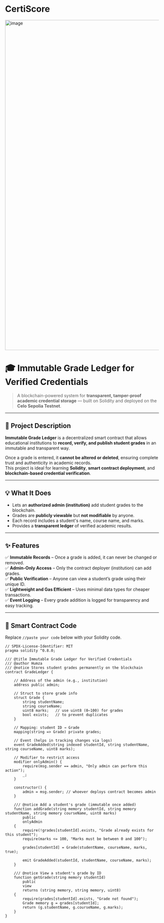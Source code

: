 # CertiScore
<img width="1920" height="1080" alt="image" src="https://github.com/user-attachments/assets/f717c58f-4e4e-40d3-b9d6-85aeef018814" />

# 🎓 Immutable Grade Ledger for Verified Credentials

> A blockchain-powered system for **transparent, tamper-proof academic credential storage** — built on Solidity and deployed on the **Celo Sepolia Testnet**.

---

## 🚀 Project Description

**Immutable Grade Ledger** is a decentralized smart contract that allows educational institutions to **record, verify, and publish student grades** in an immutable and transparent way.

Once a grade is entered, it **cannot be altered or deleted**, ensuring complete trust and authenticity in academic records.  
This project is ideal for learning **Solidity**, **smart contract deployment**, and **blockchain-based credential verification**.

---

## 💡 What It Does

- Lets an **authorized admin (institution)** add student grades to the blockchain.  
- Grades are **publicly viewable** but **not modifiable** by anyone.  
- Each record includes a student's name, course name, and marks.  
- Provides a **transparent ledger** of verified academic results.

---

## ✨ Features

✅ **Immutable Records** – Once a grade is added, it can never be changed or removed.  
✅ **Admin-Only Access** – Only the contract deployer (institution) can add grades.  
✅ **Public Verification** – Anyone can view a student’s grade using their unique ID.  
✅ **Lightweight and Gas Efficient** – Uses minimal data types for cheaper transactions.  
✅ **Event Logging** – Every grade addition is logged for transparency and easy tracking.

---

## 🧩 Smart Contract Code

Replace `//paste your code` below with your Solidity code.

```solidity
// SPDX-License-Identifier: MIT
pragma solidity ^0.8.0;

/// @title Immutable Grade Ledger for Verified Credentials
/// @author Humza
/// @notice Stores student grades permanently on the blockchain
contract GradeLedger {

    // Address of the admin (e.g., institution)
    address public admin;

    // Struct to store grade info
    struct Grade {
        string studentName;
        string courseName;
        uint8 marks;   // use uint8 (0–100) for grades
        bool exists;   // to prevent duplicates
    }

    // Mapping: student ID → Grade
    mapping(string => Grade) private grades;

    // Event (helps in tracking changes via logs)
    event GradeAdded(string indexed studentId, string studentName, string courseName, uint8 marks);

    // Modifier to restrict access
    modifier onlyAdmin() {
        require(msg.sender == admin, "Only admin can perform this action");
        _;
    }

    constructor() {
        admin = msg.sender; // whoever deploys contract becomes admin
    }

    /// @notice Add a student's grade (immutable once added)
    function addGrade(string memory studentId, string memory studentName, string memory courseName, uint8 marks)
        public
        onlyAdmin
    {
        require(!grades[studentId].exists, "Grade already exists for this student");
        require(marks <= 100, "Marks must be between 0 and 100");

        grades[studentId] = Grade(studentName, courseName, marks, true);

        emit GradeAdded(studentId, studentName, courseName, marks);
    }

    /// @notice View a student's grade by ID
    function getGrade(string memory studentId)
        public
        view
        returns (string memory, string memory, uint8)
    {
        require(grades[studentId].exists, "Grade not found");
        Grade memory g = grades[studentId];
        return (g.studentName, g.courseName, g.marks);
    }
}
